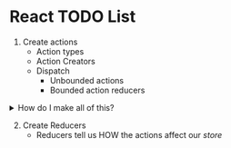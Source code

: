 # React TODO List

1) Create actions
    * Action types
    * Action Creators
    * Dispatch
        * Unbounded actions
        * Bounded action reducers
<details>
<summary>How do I make all of this?</summary>
<br>

```javascript
// FILE STRUCTURE: src/actions/actions.js

/*
 * Here we have our Action Types.
 * Remember that they SHOULD be strings attached to a const variable declaration.
 * For now we'll create them in the same file as everything else.
*/

export const ADD_TODO = 'ADD_TODO';
export const TOGGLE_TODO = 'TOGGLE_TODO';
export const DELETE_TODO = 'DELETE_TODO';

/* Action Creators
 * Are just functions that compose a JS object and then returns the said JS object
 * The object they build NEED a property called "type"
 * The rest is up to your discretion.
*/

export function addTodo(descriptionOfTodo) {
    return {
        type: ADD_TODO,
        text: descriptionOfTodo
    };
}

export function toddleTodo(index) {
    return { type: TOGGLE_TODO, index };
}

export function deleteTodo(index) {
    return { type: DELETE_TODO, index };
}

// Remember to export everything!!!!!!!
```
</details>

2) Create Reducers
    * Reducers tell us HOW the actions affect our *_store_*
